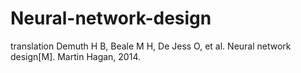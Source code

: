 # Neural-network-design
translation Demuth H B, Beale M H, De Jess O, et al. Neural network design[M]. Martin Hagan, 2014.
